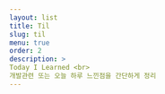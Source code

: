 ```yaml
---
layout: list
title: Til
slug: til
menu: true
order: 2
description: >
Today I Learned <br>
개발관련 또는 오늘 하루 느낀점을 간단하게 정리
---
```


